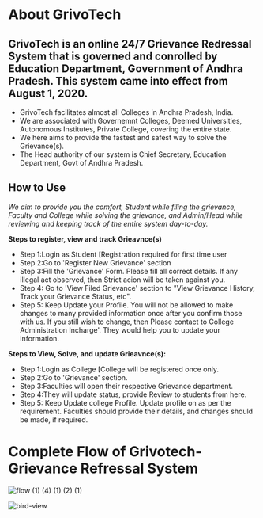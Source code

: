 

# **About GrivoTech**
## GrivoTech is an online 24/7 Grievance Redressal System that is governed and conrolled by Education Department, Government of Andhra Pradesh. This system came into effect from August 1, 2020.
                  
* GrivoTech facilitates almost all Colleges in Andhra Pradesh, India.
* We are associated with Governemnt Colleges, Deemed Universities, Autonomous Institutes, Private College, covering the entire state.
* We here aims to provide the fastest and safest way to solve the Grievance(s).
* The Head authority of our system is Chief Secretary, Education Department, Govt of Andhra Pradesh.
      
                  
                  
## **How to Use**
*We aim to provide you the comfort, Student while filing the grievance, Faculty and College while solving the grievance, and Admin/Head while reviewing and keeping track of the entire system day-to-day.*
  
**Steps to register, view and track Grieavnce(s)**
* Step 1:Login as Student [Registration required for first time user
* Step 2:Go to 'Register New Grievance' section
* Step 3:Fill the 'Grievance' Form. Please fill all correct details. If any illegal act observed, then Strict acion will be taken against you. 
* Step 4: Go to 'View Filed Grievance' section to "View Grievance History, Track your Grievance Status, etc".
* Step 5: Keep Update your Profile. You will not be allowed to make changes to many provided information once after you confirm those with us. If you still wish to change, then Please contact to College Administration Incharge'. They would help you to update your information.
  
**Steps to View, Solve, and update Grieavnce(s):**
* Step 1:Login as College [College will be registered once only.
* Step 2:Go to 'Grievance' section.<br>
* Step 3:Faculties will open their respective Grievance department.
* Step 4:They will update status, provide Review to students from here.
* Step 5:</u> Keep Update college Profile. Update profile on as per the requirement. Faculties should provide their details, and changes should be made, if required.
                
# **Complete Flow of Grivotech-Grievance Refressal System**
![flow (1) (4) (1) (2) (1)](https://user-images.githubusercontent.com/60965420/201518084-b803857a-90eb-430c-81f4-ce9c2d5c6dec.png)

![bird-view](https://user-images.githubusercontent.com/60965420/201518162-5a774e4d-20c2-48ba-9d88-d25091955f7b.png)
